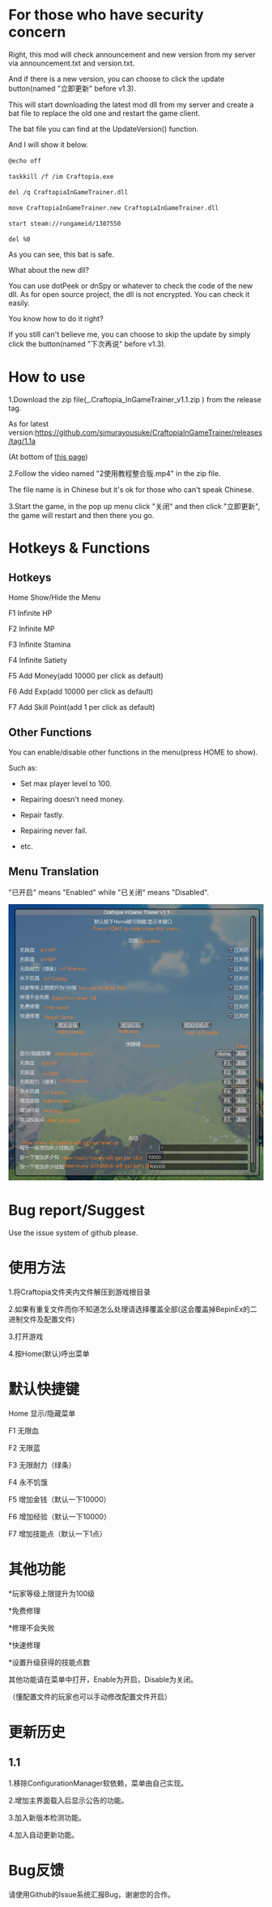# For those who have security concern

Right, this mod will check announcement and new version from my server via announcement.txt and version.txt.

And if there is a new version, you can choose to click the update button(named "立即更新" before v1.3).

This will start downloading the latest mod dll from my server and create a bat file to replace the old one and restart the game client.

The bat file you can find at the UpdateVersion() function.

And I will show it below.


`@echo off`

`taskkill /f /im Craftopia.exe`

`del /q CraftopiaInGameTrainer.dll`

`move CraftopiaInGameTrainer.new CraftopiaInGameTrainer.dll`

`start steam://rungameid/1307550`

`del %0`


As you can see, this bat is safe.

What about the new dll?

You can use dotPeek or dnSpy or whatever to check the code of the new dll. As for open source project, the dll is not encrypted. You can check it easily.

You know how to do it right?

If you still can't believe me, you can choose to skip the update by simply click the button(named "下次再说"  before v1.3).

# How to use
1.Download the zip file(_.Craftopia_InGameTrainer_v1.1.zip
) from the release tag. 

As for latest version:https://github.com/simurayousuke/CraftopiaInGameTrainer/releases/tag/1.1a

(At bottom of [this page](https://github.com/simurayousuke/CraftopiaInGameTrainer/releases/tag/1.1a))

2.Follow the video named "2使用教程整合版.mp4" in the zip file.

The file name is in Chinese but it's ok for those who can't speak Chinese.

3.Start the game, in the pop up menu click "关闭" and then click "立即更新", the game will restart and then there you go.

# Hotkeys & Functions
## Hotkeys
Home Show/Hide the Menu

F1	Infinite HP

F2	Infinite MP

F3	Infinite Stamina

F4	Infinite Satiety

F5	Add Money(add 10000 per click as default)

F6	Add Exp(add 10000 per click as default)

F7	Add Skill Point(add 1 per click as default)

## Other Functions
You can enable/disable other functions in the menu(press HOME to show).

Such as:

* Set max player level to 100.

* Repairing doesn't need money.

* Repair fastly.

* Repairing never fail.

* etc.

## Menu Translation
"已开启" means "Enabled" while "已关闭" means "Disabled".

![Menu](https://github.com/simurayousuke/CraftopiaInGameTrainer/blob/master/trainer.png?raw=true)

# Bug report/Suggest
Use the issue system of github please.

# 使用方法
1.将Craftopia文件夹内文件解压到游戏根目录

2.如果有重复文件而你不知道怎么处理请选择覆盖全部(这会覆盖掉BepinEx的二进制文件及配置文件)

3.打开游戏

4.按Home(默认)呼出菜单

# 默认快捷键
Home 显示/隐藏菜单

F1	无限血

F2	无限蓝

F3	无限耐力（绿条）

F4	永不饥饿

F5	增加金钱（默认一下10000）

F6	增加经验（默认一下10000）

F7	增加技能点（默认一下1点）

# 其他功能
*玩家等级上限提升为100级

*免费修理

*修理不会失败

*快速修理

*设置升级获得的技能点数

其他功能请在菜单中打开，Enable为开启，Disable为关闭。

（懂配置文件的玩家也可以手动修改配置文件开启）

# 更新历史
## 1.1
1.移除ConfigurationManager软依赖，菜单由自己实现。

2.增加主界面载入后显示公告的功能。

3.加入新版本检测功能。

4.加入自动更新功能。

# Bug反馈
请使用Github的Issue系统汇报Bug，谢谢您的合作。
